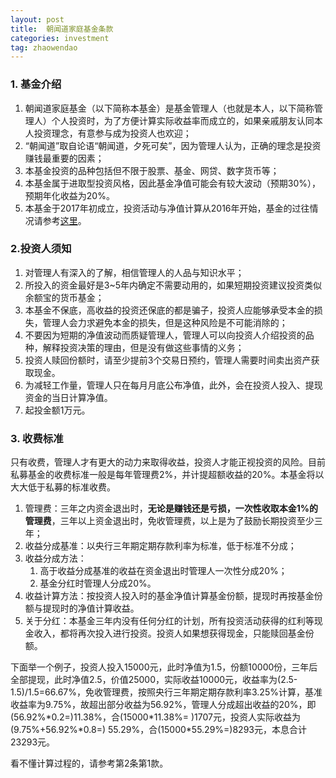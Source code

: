 ```yaml
---
layout: post
title:  朝闻道家庭基金条款
categories: investment
tag: zhaowendao
---
```


### 1. 基金介绍

1. 朝闻道家庭基金（以下简称本基金）是基金管理人（也就是本人，以下简称管理人）个人投资时，为了方便计算实际收益率而成立的，如果亲戚朋友认同本人投资理念，有意参与成为投资人也欢迎；
2. “朝闻道”取自论语“朝闻道，夕死可矣”，因为管理人认为，正确的理念是投资赚钱最重要的因素；
3. 本基金投资的品种包括但不限于股票、基金、网贷、数字货币等；
4. 本基金属于进取型投资风格，因此基金净值可能会有较大波动（预期30%），预期年化收益为20%。
5. 本基金于2017年初成立，投资活动与净值计算从2016年开始，基金的过往情况请参考[这里](http://yifeitao.com/tags/#zhaowendao)。

### 2.投资人须知

1. 对管理人有深入的了解，相信管理人的人品与知识水平；
2. 所投入的资金最好是3~5年内确定不需要动用的，如果短期投资建议投资类似余额宝的货币基金；
3. 本基金不保底，高收益的投资还保底的都是骗子，投资人应能够承受本金的损失，管理人会力求避免本金的损失，但是这种风险是不可能消除的；
4. 不要因为短期的净值波动而质疑管理人，管理人可以向投资人介绍投资的品种，解释投资决策的理由，但是没有做这些事情的义务；
5. 投资人赎回份额时，请至少提前3个交易日预约，管理人需要时间卖出资产获取现金。
6. 为减轻工作量，管理人只在每月月底公布净值，此外，会在投资人投入、提现资金的当日计算净值。
7. 起投金额1万元。

### 3. 收费标准

只有收费，管理人才有更大的动力来取得收益，投资人才能正视投资的风险。目前私募基金的收费标准一般是每年管理费2%，并计提超额收益的20%。本基金将以大大低于私募的标准收费。

1. 管理费：三年之内资金退出时，**无论是赚钱还是亏损，一次性收取本金1%的管理费**，三年以上资金退出时，免收管理费，以上是为了鼓励长期投资至少三年；
2. 收益分成基准：以央行三年期定期存款利率为标准，低于标准不分成；
3. 收益分成方法：
   1. 高于收益分成基准的收益在资金退出时管理人一次性分成20%；
   2. 基金分红时管理人分成20%。
4. 收益计算方法：按投资人投入时的基金净值计算基金份额，提现时再按基金份额与提现时的净值计算收益。
5. 关于分红：本基金三年内没有任何分红的计划，所有投资活动获得的红利等现金收入，都将再次投入进行投资。投资人如果想获得现金，只能赎回基金份额。

下面举一个例子，投资人投入15000元，此时净值为1.5，份额10000份，三年后全部提现，此时净值2.5，价值25000，实际收益10000元，收益率为(2.5-1.5)/1.5=66.67%，免收管理费，按照央行三年期定期存款利率3.25%计算，基准收益率为9.75%，故超出部分收益为56.92%，管理人分成超出收益的20%，即(56.92%\*0.2=)11.38%，合(15000\*11.38%= )1707元，投资人实际收益为(9.75%+56.92%\*0.8=) 55.29%，合(15000\*55.29%=)8293元，本息合计23293元。

看不懂计算过程的，请参考第2条第1款。